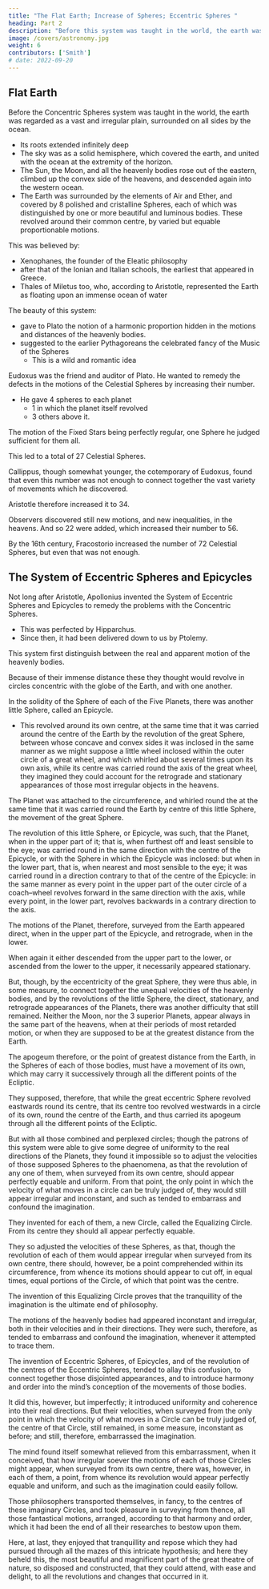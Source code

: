 ```yaml
---
title: "The Flat Earth; Increase of Spheres; Eccentric Spheres "
heading: Part 2
description: "Before this system was taught in the world, the earth was regarded as a vast and irregular plain, surrounded on allsides by the ocean"
image: /covers/astronomy.jpg
weight: 6
contributors: ['Smith']
# date: 2022-09-20
---
```



## Flat Earth

Before the Concentric Spheres system was taught in the world, the earth was regarded as a vast and irregular plain, surrounded on all sides by the ocean.
- Its roots extended infinitely deep
- The sky was as a solid hemisphere, which covered the earth, and united with the ocean at the extremity of the horizon.
- The Sun, the Moon, and all the heavenly bodies rose out of the eastern, climbed up the convex side of the heavens, and descended again into the western ocean. 
- The Earth was surrounded by the elements of Air and Ether, and covered by 8 polished and cristalline Spheres, each of which was distinguished by one or more beautiful and luminous bodies. These revolved around their common centre, by varied but equable proportionable motions. 

<!-- From there, by some subterraneous passages, returned to their first chambers in the east.  -->

<!-- Nor was this notion confined to the people, or to the poets who painted the opinions of the people. -->

This was believed by:
- Xenophanes, the founder of the Eleatic philosophy
- after that of the Ionian and Italian schools, the earliest that appeared in Greece. 
- Thales of Miletus too, who, according to Aristotle, represented the Earth as floating upon an immense ocean of water

<!-- Plutarch and Apuleius concerning his astronomical discoveries, all of which must plainly have been of a much later date.  -->

The beauty of this system:
- gave to Plato the notion of a harmonic proportion hidden in the motions and distances of the heavenly bodies.
- suggested to the earlier Pythagoreans the celebrated fancy of the Music of the Spheres
  - This is a wild and romantic idea

<!-- Whatever are the defects which this account of things labours under, they are such, as to the first observers of the heavens could not readily occur. If all the motions of the 5 Planets cannot, the greater part of them may, be easily connected by it; 

They and all their motions are the least remarkable objects in the heavens; the greater part of mankind take no notice of them at all; and a system, whose only defect lies in the account which it gives of them, cannot thereby be much disgraced in their opinion. 

If some of the appearances too of the Sun and Moon, the sometimes accelerated and again retarded motions of those luminaries but ill correspond with it; these too, are such as cannot be discovered but by the most attentive observation, and such therefore as we cannot wonder that the imaginations of the first enquirers should slur over, if one may say so, and take little notice of. -->

Eudoxus was the friend and auditor of Plato. He wanted to remedy the defects in the motions of the Celestial Spheres by increasing their number. 
- He gave 4 spheres to each planet
  - 1 in which the planet itself revolved
  - 3 others above it.

The motion of the Fixed Stars being perfectly regular, one Sphere he judged sufficient for them all. 

This led to a total of 27 Celestial Spheres. 

Callippus, though somewhat younger, the cotemporary of Eudoxus, found that even this number was not enough to connect together the vast variety of movements which he discovered.

Aristotle therefore increased it to 34.

Observers discovered still new motions, and new inequalities, in the heavens. And so 22 were added, which increased their number to 56.

By the 16th century, Fracostorio increased the number of 72 Celestial Spheres, but even that was not enough. 



## The System of Eccentric Spheres and Epicycles

Not long after Aristotle, Apollonius invented the System of Eccentric Spheres and Epicycles to remedy the problems with the Concentric Spheres. 
- This was perfected by Hipparchus.
- Since then, it had been delivered down to us by Ptolemy.

This system first distinguish between the real and apparent motion of the heavenly bodies. 

Because of their immense distance these they thought would revolve in circles concentric with the globe of the Earth, and with one another.

<!-- But that we cannot, therefore, be certain that they really revolve in such circles, since, though they did not, they would still have the same appearance. 

By supposing, therefore, that the Sun and the other Planets revolved in circles, whose centres were very distant from the centre of the Earth; that consequently, in the progress of their revolution, they must sometimes approach nearer, and sometimes recede further from it, and must, therefore, to its inhabitants appear to move faster in the one case, and slower in the other, those philosophers imagined they could account for the apparently unequal velocities of all those bodies. -->

In the solidity of the Sphere of each of the Five Planets, there was another little Sphere, called an Epicycle.
- This revolved around its own centre, at the same time that it was carried around the centre of the Earth by the revolution of the great Sphere, between whose concave and convex sides it was inclosed in the same manner as we might suppose a little wheel inclosed within the outer circle of a great wheel, and which whirled about several times upon its own axis, while its centre was carried round the axis of the great wheel, they imagined they could account for the retrograde and stationary appearances of those most irregular objects in the heavens.

The Planet was attached to the circumference, and whirled round the at the same time that it was carried round the Earth by centre of this little Sphere, the movement of the great Sphere. 

The revolution of this little Sphere, or Epicycle, was such, that the Planet, when in the upper part of it; that is, when furthest off and least
sensible to the eye; was carried round in the same direction with the centre of the Epicycle, or with the Sphere in which the Epicycle was inclosed: but when in the lower part, that is, when nearest and most sensible to the eye; it was carried round in a direction contrary to that of the centre of the Epicycle: in the same manner as every point in the upper part of the outer circle of a coach–wheel revolves forward in the same direction with the axis, while every point, in the lower part, revolves backwards in a contrary direction to the axis. 

The motions of the Planet, therefore, surveyed from the Earth appeared direct, when in the upper part of the Epicycle, and retrograde, when in the lower. 

When again it either descended from the upper part to the lower, or ascended from the lower to the upper, it necessarily appeared stationary.

But, though, by the eccentricity of the great Sphere, they were thus able, in some measure, to connect together the unequal velocities of the heavenly bodies, and by the revolutions of the little Sphere, the direct, stationary, and retrograde appearances of the Planets, there was another difficulty that still remained. Neither the Moon, nor the 3 superior Planets, appear always in the same part of the heavens, when at their periods of most retarded motion, or when they are supposed to be at the greatest distance from the Earth. 

The apogeum therefore, or the point of greatest distance from the Earth, in the Spheres of each of those bodies, must have a movement of its own, which may carry it successively through all the different points of the Ecliptic. 

They  supposed, therefore, that while the great eccentric Sphere revolved eastwards round its centre, that its centre too revolved westwards in a circle of its own, round the centre of the Earth, and thus carried its apogeum through all the different points of the Ecliptic.

But with all those combined and perplexed circles; though the patrons of this system were able to give some degree of uniformity to the real directions of the Planets, they found it impossible so to adjust the velocities of those supposed Spheres to the phaenomena, as that the revolution of any one of them, when surveyed from its own centre, should appear perfectly equable and uniform. From that point, the only point in which the velocity of what moves in a circle can be truly judged of, they would still appear irregular and inconstant, and such as tended to embarrass and confound the imagination. 

They invented for each of them, a new Circle, called the Equalizing Circle. From its centre they should all appear perfectly equable.

They so adjusted the velocities of these Spheres, as that, though the revolution of each of them would appear irregular when surveyed from its own centre, there should, however, be a point comprehended within its circumference, from whence its motions should appear to cut off, in equal times, equal portions of the Circle, of which that point was the centre.

The invention of this Equalizing Circle proves that the tranquillity of the imagination is the ultimate end of philosophy.

The motions of the heavenly bodies had appeared inconstant and irregular, both in their velocities and in their directions. They were such, therefore, as tended to embarrass and confound the imagination, whenever it attempted to trace them. 

The invention of Eccentric Spheres, of Epicycles, and of the revolution of the centres of the Eccentric Spheres, tended to allay this confusion, to connect together those disjointed appearances, and to introduce harmony and order into the mind’s conception of the movements of those bodies. 

It did this, however, but imperfectly; it introduced uniformity and coherence into their real directions. But their velocities, when surveyed from the only point in which the velocity of what moves in a Circle can be truly judged of, the centre of that Circle, still remained, in some measure, inconstant as before; and still, therefore, embarrassed the imagination.

The mind found itself somewhat relieved from this embarrassment, when it conceived, that how irregular soever the motions of each of those Circles might appear, when surveyed from its own centre, there was, however, in each of them, a point, from whence its revolution would appear perfectly equable and uniform, and such as the imagination could easily follow.

Those philosophers transported themselves, in fancy, to the centres of these imaginary Circles, and took pleasure in surveying from thence, all those fantastical motions, arranged, according to that harmony and order, which it had been the end of all their researches to bestow upon them. 

Here, at last, they enjoyed that tranquillity and repose which they had pursued through all the mazes of this intricate hypothesis; and here they beheld this, the most beautiful and magnificent part of the great theatre of nature, so disposed and constructed, that they could attend, with ease and delight, to all the revolutions and  changes that occurred in it.


<!-- To suppose
that the Sphere of the Planet should by its own motion, if one may say so, sometimes
roll forwards, sometimes roll backwards, and sometimes do neither the one nor the
other, is contrary to all the natural propensities of the imagination, which accompanies with ease and delight any regular and orderly motion, but feels itself perpetually stopped and interrupted, when it endeavours to attend to one so desultory and uncertain. 

It would pursue, naturally and of its own accord, the direct or progressive movement of the Sphere, but is every now and then shocked, if one may say so, and turned violently out of its natural career by the retrograde and stationary appearances
of the Planet, betwixt which and its more usual motion, the fancy feels a want of
connection, a gap or interval, which it cannot fill up, but by supposing some chain of

The hypothesis of a number of other spheres intermediate events to join them.
revolving in the heavens, besides those in which the luminous bodies themselves were infixed, was the chain with which  -->

<!-- Eudoxus then tried to chain these spheres together.  He gave 4 of these Spheres to each of the 5 Planets. -->


<!-- Each of these had a regular and constant, but a peculiar movement of its own, which it communicated to what was properly the Sphere of the Planet, and thus occasioned that diversity of motions observable in those bodies. -->

<!-- like the circular

One of these Spheres, for example, had an oscillatory motion,
pendulum of a watch. As when you turn round a watch, like a Sphere upon its axis, the
pendulum will, while turned round along with it, still continue to oscillate, and
communicate to whatever body is comprehended within it, both its own oscillations and
the circular motion of the watch; so this oscillating Sphere, being itself turned round by
the motion of the Sphere above it, communicated to the Sphere below it, that circular,
as well as its own oscillatory motion; produced by the one, the daily revolutions; by the
other, the direct, stationary, and retrograde appearances of the Planet, which derived
from a third Sphere that revolution by which it performed its annual period. The motions
of all these Spheres were in themselves constant and equable, such as the imagination
could easily attend to and pursue, and which connected together that otherwise
incoherent diversity of movements observable in the Sphere of the Planet. The motions
of the Sun and Moon being more regular than those of the Five Planets, by assigning
three Spheres to each of them, Eudoxus imagined he could connect together all the
diversity of movements discoverable in either.  -->
